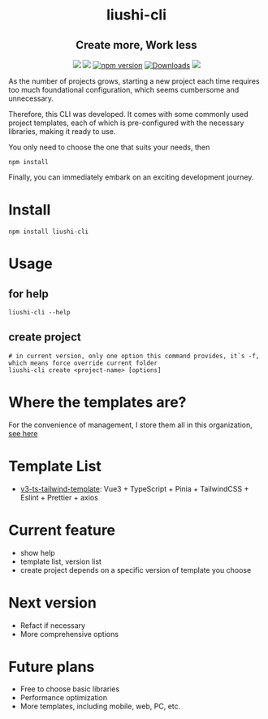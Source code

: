 <h1 align="center">liushi-cli</h1>
<h2 align="center">Create more, Work less</h2>
<div align="center">

[![](https://img.shields.io/badge/language-typescript-blue.svg)]()
[![](https://img.shields.io/badge/github-cli-blue.svg)](https://github.com/MarchRory/liushi-cli)
[![npm version](https://badge.fury.io/js/liushi-cli.svg)](https://www.npmjs.com/package/liushi-cli)
[![Downloads](https://img.shields.io/npm/dm/liushi-cli.svg)](https://www.npmjs.com/package/liushi-cli)
[![](https://img.shields.io/badge/license-MIT-black.svg)](./LICENSE)

</div>


 As the number of projects grows, starting a new project each time requires too much foundational configuration, which seems cumbersome and unnecessary. 
 
 Therefore, this CLI was developed. It comes with some commonly used project templates, each of which is pre-configured with the necessary libraries, making it ready to use. 
 
 You only need to choose the one that suits your needs, then
```shell
npm install
```
Finally, you can immediately embark on an exciting development journey.

# Install 
```shell
npm install liushi-cli
```

# Usage
## for help
```shell
liushi-cli --help
```
## create project
```shell
# in current version, only one option this command provides, it`s -f, which means force override current folder
liushi-cli create <project-name> [options]
```
# Where the templates are?
For the convenience of management, I store them all in this organization, [see here](https://github.com/orgs/liushi-cli/repositories)

# Template List
- [v3-ts-tailwind-template](https://github.com/liushi-cli/v3-ts-tailwind-template): Vue3 + TypeScript + Pinia + TailwindCSS + Eslint + Prettier + axios


# Current feature
- show help
- template list, version list
- create project depends on a specific version of template you choose

# Next version
- Refact if necessary
- More comprehensive options

# Future plans
- Free to choose basic libraries
- Performance optimization
- More templates, including mobile, web, PC, etc.
